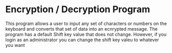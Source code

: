 # Encryption / Decryption Program
This program allows a user to input any set of characters or numbers on the keyboard and converts that set of data into an ecnrypted message. 
The program has a default Shift key value that does not change. However, if you login as an administrator you can change the shift key valeu to whatever you want

